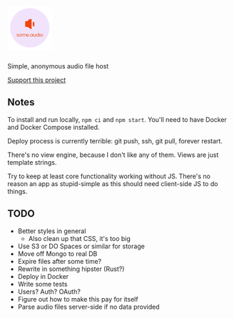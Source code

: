 # [![some.audio](./public/logo-small.png)](https://some.audio)

Simple, anonymous audio file host

[Support this project](https://paypal.me/zacanger)

## Notes

To install and run locally, `npm ci` and `npm start`. You'll need to have
Docker and Docker Compose installed.

Deploy process is currently terrible: git push, ssh, git pull, forever restart.

There's no view engine, because I don't like any of them. Views are just
template strings.

Try to keep at least core functionality working without JS. There's no reason an
app as stupid-simple as this should need client-side JS to do things.

## TODO

* Better styles in general
  * Also clean up that CSS, it's too big
* Use S3 or DO Spaces or similar for storage
* Move off Mongo to real DB
* Expire files after some time?
* Rewrite in something hipster (Rust?)
* Deploy in Docker
* Write some tests
* Users? Auth? OAuth?
* Figure out how to make this pay for itself
* Parse audio files server-side if no data provided
